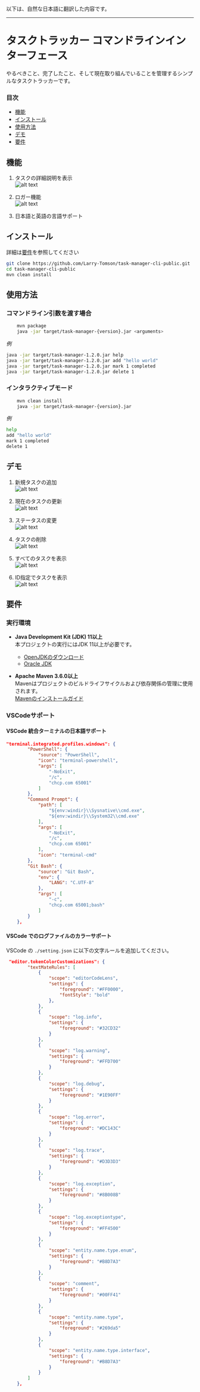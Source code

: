 以下は、自然な日本語に翻訳した内容です。

---

# タスクトラッカー コマンドラインインターフェース

やるべきこと、完了したこと、そして現在取り組んでいることを管理するシンプルなタスクトラッカーです。

### 目次
- [機能](#機能)
- [インストール](#インストール)
- [使用方法](#使用方法)
- [デモ](#デモ)
- [要件](#要件)

## 機能
1) タスクの詳細説明を表示  
   ![alt text](img/image-6.png)

2) ロガー機能  
   ![alt text](img/image-8.png)

3) 日本語と英語の言語サポート

## インストール
詳細は[要件](#要件)を参照してください

```bash
git clone https://github.com/Larry-Tomson/task-manager-cli-public.git
cd task-manager-cli-public
mvn clean install
```

## 使用方法

### コマンドライン引数を渡す場合
```bash
    mvn package
    java -jar target/task-manager-{version}.jar <arguments>
```

*例*
```bash
java -jar target/task-manager-1.2.0.jar help
java -jar target/task-manager-1.2.0.jar add "hello world"
java -jar target/task-manager-1.2.0.jar mark 1 completed
java -jar target/task-manager-1.2.0.jar delete 1
```

### インタラクティブモード

```bash
    mvn clean install
    java -jar target/task-manager-{version}.jar
```

*例*
```bash
help
add "hello world"
mark 1 completed
delete 1
```

## デモ
1) 新規タスクの追加  
   ![alt text](img/image.png)

2) 現在のタスクの更新  
   ![alt text](img/image-2.png)

3) ステータスの変更  
   ![alt text](img/image-3.png)

4) タスクの削除  
   ![alt text](img/image-1.png)

5) すべてのタスクを表示  
   ![alt text](img/image-4.png)

6) ID指定でタスクを表示  
   ![alt text](img/image-5.png)

## 要件

### 実行環境

- **Java Development Kit (JDK) 11以上**  
  本プロジェクトの実行にはJDK 11以上が必要です。  
  - [OpenJDKのダウンロード](https://jdk.java.net/)
  - [Oracle JDK](https://www.oracle.com/java/technologies/javase-jdk11-downloads.html)

- **Apache Maven 3.6.0以上**  
  Mavenはプロジェクトのビルドライフサイクルおよび依存関係の管理に使用されます。  
  [Mavenのインストールガイド](https://maven.apache.org/install.html)

### VSCodeサポート

#### VSCode 統合ターミナルの日本語サポート
```json
"terminal.integrated.profiles.windows": {
        "PowerShell": {
            "source": "PowerShell",
            "icon": "terminal-powershell",
            "args": [
                "-NoExit",
                "/c",
                "chcp.com 65001"
            ]
        },
        "Command Prompt": {
            "path": [
                "${env:windir}\\Sysnative\\cmd.exe",
                "${env:windir}\\System32\\cmd.exe"
            ],
            "args": [
                "-NoExit",
                "/c",
                "chcp.com 65001"
            ],
            "icon": "terminal-cmd"
        },
        "Git Bash": {
            "source": "Git Bash",
            "env": {
                "LANG": "C.UTF-8"
            },
            "args": [
                "-c",
                "chcp.com 65001;bash"
            ]
        }
    },
```
#### VSCode でのログファイルのカラーサポート
VSCode の `./setting.json` に以下の文字ルールを追加してください。

```json
 "editor.tokenColorCustomizations": {
        "textMateRules": [
            {
                "scope": "editorCodeLens",
                "settings": {
                    "foreground": "#FF0000",
                    "fontStyle": "bold"
                },
            },
            {
                "scope": "log.info",
                "settings": {
                    "foreground": "#32CD32"
                }
            },
            {
                "scope": "log.warning",
                "settings": {
                    "foreground": "#FFD700"
                }
            },
            {
                "scope": "log.debug",
                "settings": {
                    "foreground": "#1E90FF"
                }
            },
            {
                "scope": "log.error",
                "settings": {
                    "foreground": "#DC143C"
                }
            },
            {
                "scope": "log.trace",
                "settings": {
                    "foreground": "#D3D3D3"
                }
            },
            {
                "scope": "log.exception",
                "settings": {
                    "foreground": "#8B008B"
                }
            },
            {
                "scope": "log.exceptiontype",
                "settings": {
                    "foreground": "#FF4500"
                }
            },
            {
                "scope": "entity.name.type.enum",
                "settings": {
                    "foreground": "#B8D7A3"
                }
            },
            {
                "scope": "comment",
                "settings": {
                    "foreground": "#00FF41"
                }
            },
            {
                "scope": "entity.name.type",
                "settings": {
                    "foreground": "#269da5"
                }
            },
            {
                "scope": "entity.name.type.interface",
                "settings": {
                    "foreground": "#B8D7A3"
                }
            }
        ]
    },
```
